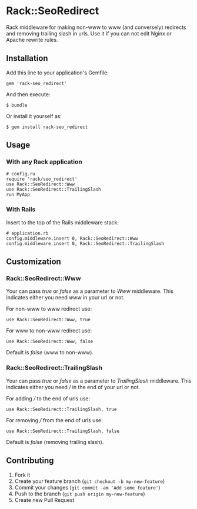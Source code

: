 # Rack::SeoRedirect

Rack middleware for making non-www to www (and conversely) redirects and removing trailing slash in urls. Use it if you can not edit Nginx or Apache rewrite rules.

## Installation

Add this line to your application's Gemfile:

    gem 'rack-seo_redirect'

And then execute:

    $ bundle

Or install it yourself as:

    $ gem install rack-seo_redirect

## Usage

### With any Rack application

    # config.ru
    require 'rack/seo_redirect'
    use Rack::SeoRedirect::Www
    use Rack::SeoRedirect::TrailingSlash
    run MyApp

### With Rails

Insert to the top of the Rails middleware stack:

    # application.rb
    config.middleware.insert 0, Rack::SeoRedirect::Www
    config.middleware.insert 0, Rack::SeoRedirect::TrailingSlash

## Customization

### Rack::SeoRedirect::Www

Your can pass *true* or *false* as a parameter to *Www* middleware. This indicates either you need *www* in your url or not.

For non-www to www redirect use:

    use Rack::SeoRedirect::Www, true

For www to non-www redirect use:

    use Rack::SeoRedirect::Www, false

Default is *false* (www to non-www).

### Rack::SeoRedirect::TrailingSlash

Your can pass *true* or *false* as a parameter to *TrailingSlash* middleware. This indicates either you need */* in the end of your url or not.

For adding */* to the end of urls use:

    use Rack::SeoRedirect::TrailingSlash, true

For removing */* from the end of urls use:

    use Rack::SeoRedirect::TrailingSlash, false

Default is *false* (removing trailing slash).

## Contributing

1. Fork it
2. Create your feature branch (`git checkout -b my-new-feature`)
3. Commit your changes (`git commit -am 'Add some feature'`)
4. Push to the branch (`git push origin my-new-feature`)
5. Create new Pull Request
